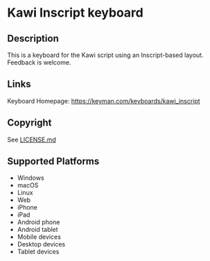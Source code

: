 Kawi Inscript keyboard
==============

Description
-----------
This is a keyboard for the Kawi script using an Inscript-based layout. Feedback is welcome.

Links
-----
Keyboard Homepage: https://keyman.com/keyboards/kawi_inscript

Copyright
---------
See [LICENSE.md](LICENSE.md)

Supported Platforms
-------------------
 * Windows
 * macOS
 * Linux
 * Web
 * iPhone
 * iPad
 * Android phone
 * Android tablet
 * Mobile devices
 * Desktop devices
 * Tablet devices

